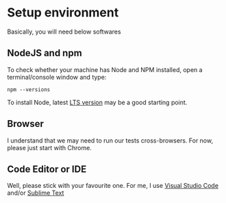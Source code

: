 # Setup environment
Basically, you will need below softwares

## NodeJS and npm
To check whether your machine has Node and NPM installed, open a terminal/console window and type:

```npm --versions```

To install Node, latest [LTS version](https://nodejs.org/en/) may be a good starting point.

## Browser
I understand that we may need to run our tests cross-browsers. For now, please just start with Chrome.

## Code Editor or IDE
Well, please stick with your favourite one. For me, I use [Visual Studio Code](https://code.visualstudio.com/) and/or [Sublime Text](https://www.sublimetext.com/)
